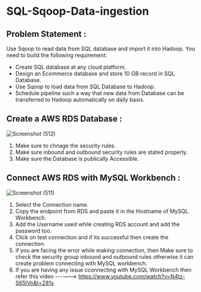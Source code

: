 # SQL-Sqoop-Data-ingestion

## Problem Statement :

Use Sqoop to read data from SQL database and import it into Hadoop.
You need to build the following requirement:
- Create SQL database at any cloud platform.
- Design an Ecommerce database and store 10 GB record in SQL Database.
- Use Sqoop to load data from SQL Database to Hadoop.
- Schedule pipeline such a way that new data from Database can be transferred to Hadoop automatically on daily basis.

## Create a AWS RDS Database :
![Screenshot (512)](https://github.com/shekharj21/shekharj21/assets/54074505/d335a599-e733-41ec-a12a-6fdf7ba7f1fa)

1. Make sure to chnage the security rules.
2. Make sure inbound and outbound security rules are stated properly.
3. Make sure the Database is publically Accessible.

## Connect AWS RDS with MySQL Workbench :
![Screenshot (511)](https://github.com/shekharj21/shekharj21/assets/54074505/bf65698c-15d9-4d8f-89c3-78a14baafdf5)
1. Select the Connection name.
2. Copy the endpoint from RDS and paste it in the Hostname of MySQL Workbench.
3. Add the Username used while creating RDS account and add the password too.
4. Click on test connection and if its successful then create the connection.
1. if you are facing the error while making connection, then Make sure to check the security group inbound and outbound rules otherwise it can create problem connecting with MySQL workbench.
2. If you are having any issue cconnecting with MySQL Workbench then refer this video ------> https://www.youtube.com/watch?v=N4tz-S65lVo&t=281s
